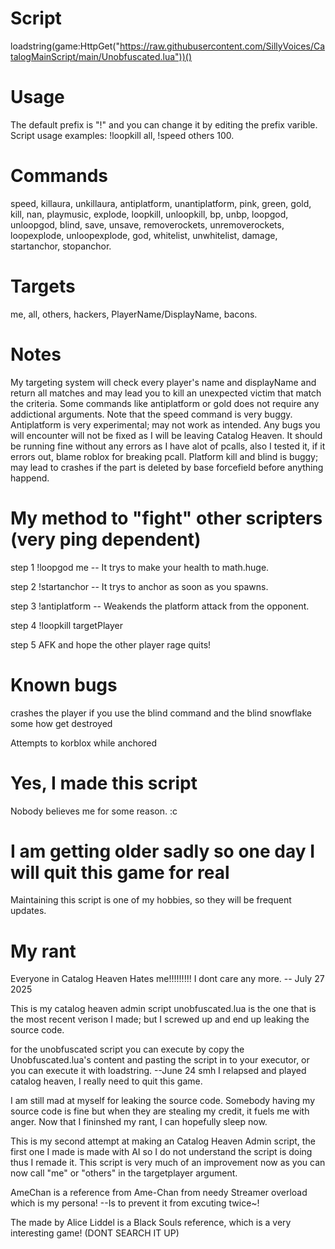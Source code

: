 # Script
loadstring(game:HttpGet("https://raw.githubusercontent.com/SillyVoices/CatalogMainScript/main/Unobfuscated.lua"))()

# Usage
The default prefix is "!" and you can change it by editing the prefix varible. Script usage examples: !loopkill all, !speed others 100.

# Commands
speed, killaura, unkillaura, antiplatform, unantiplatform, pink, green, gold, kill, nan, playmusic, explode, loopkill, unloopkill, bp, unbp, loopgod, unloopgod, blind, save, unsave, removerockets, unremoverockets, loopexplode, unloopexplode, god, whitelist, unwhitelist, damage, startanchor, stopanchor.

# Targets
me, all, others, hackers, PlayerName/DisplayName, bacons. 

# Notes
My targeting system will check every player's name and displayName and return all matches and may lead you to kill an unexpected victim that match the criteria.
Some commands like antiplatform or gold does not require any addictional arguments.
Note that the speed command is very buggy.
Antiplatform is very experimental; may not work as intended.
Any bugs you will encounter will not be fixed as I will be leaving Catalog Heaven.
It should be running fine without any errors as I have alot of pcalls, also I tested it, if it errors out, blame roblox for breaking pcall.
Platform kill and blind is buggy; may lead to crashes if the part is deleted by base forcefield before anything happend.
 
# My method to "fight" other scripters (very ping dependent)
step 1 !loopgod me -- It trys to make your health to math.huge.

step 2 !startanchor -- It trys to anchor as soon as you spawns.

step 3 !antiplatform -- Weakends the platform attack from the opponent.

step 4 !loopkill targetPlayer

step 5 AFK and hope the other player rage quits! 
# Known bugs
crashes the player if you use the blind command and the blind snowflake some how get destroyed

Attempts to korblox while anchored

# Yes, I made this script

Nobody believes me for some reason. :c

# I am getting older sadly so one day I will quit this game for real 

Maintaining this script is one of my hobbies, so they will be frequent updates.

# My rant

Everyone in Catalog Heaven Hates me!!!!!!!!! I dont care any more. -- July 27 2025

This is my catalog heaven admin script unobfuscated.lua is the one that is the most recent verison I made; but I screwed up and end up leaking the source code.

for the unobfuscated script you can execute by copy the Unobfuscated.lua's content and pasting the script in to your executor, or you can execute it with loadstring. --June 24 smh I relapsed and played catalog heaven, I really need to quit this game.

I am still mad at myself for leaking the source code. Somebody having my source code is fine but when they are stealing my credit, it fuels me with anger. Now that I fininshed my rant, I can hopefully sleep now.

This is my second attempt at making an Catalog Heaven Admin script, the first one I made is made with AI so I do not understand the script is doing thus I remade it. This script is very much of an improvement now as you can now call "me" or "others" in the targetplayer argument.

AmeChan is a reference from Ame-Chan from needy Streamer overload which is my persona! --Is to prevent it from excuting twice~!

The made by Alice Liddel is a Black Souls reference, which is a very interesting game! (DONT SEARCH IT UP)

